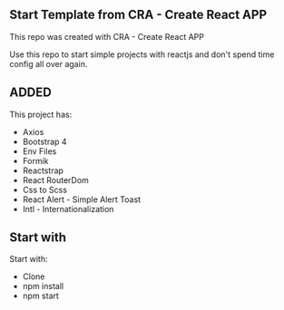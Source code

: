 ## Start Template from CRA - Create React APP
<p>This repo was created with CRA - Create React APP</p>
<p>Use this repo to start simple projects with reactjs and don't spend time config all over again.</p>

## ADDED
<p>This project has:</p>
<ul>
    <li>Axios</li>
    <li>Bootstrap 4</li>
    <li>Env Files</li>
    <li>Formik</li>
    <li>Reactstrap</li>
    <li>React RouterDom</li>
    <li>Css to Scss</li>
    <li>React Alert - Simple Alert Toast</li>
    <li>Intl - Internationalization</li>
</ul>

## Start with
<p>Start with:</p>
<ul>
    <li>Clone</li>
    <li>npm install</li>
    <li>npm start</li>
</ul>
